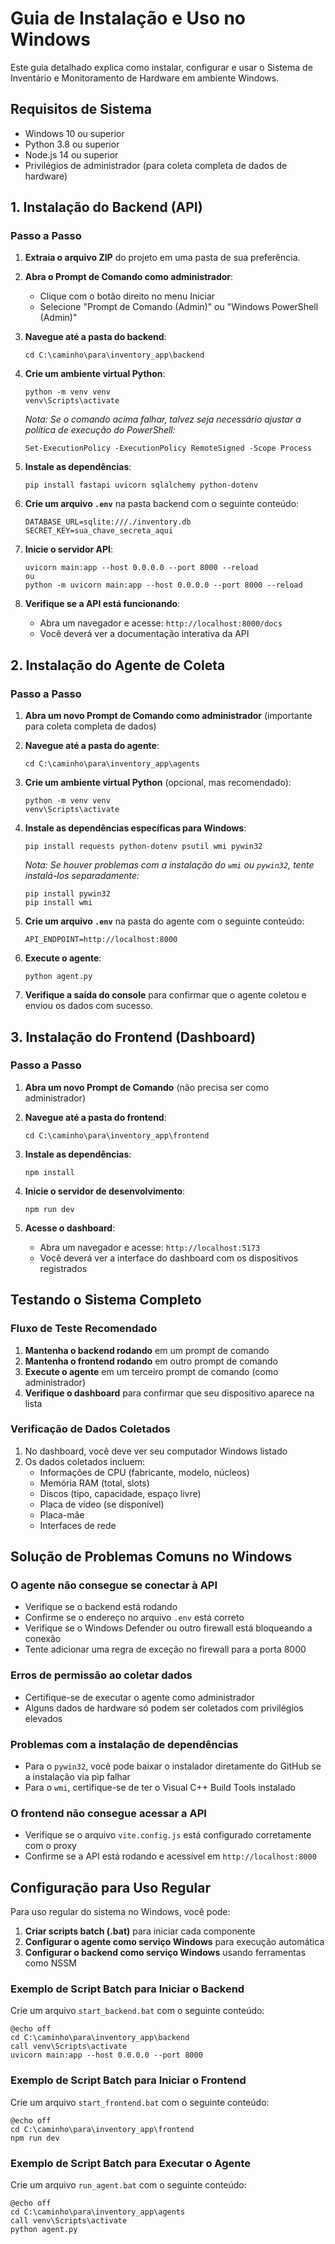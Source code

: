# Guia de Instalação e Uso no Windows

Este guia detalhado explica como instalar, configurar e usar o Sistema de Inventário e Monitoramento de Hardware em ambiente Windows.

## Requisitos de Sistema

- Windows 10 ou superior
- Python 3.8 ou superior
- Node.js 14 ou superior
- Privilégios de administrador (para coleta completa de dados de hardware)

## 1. Instalação do Backend (API)

### Passo a Passo

1. **Extraia o arquivo ZIP** do projeto em uma pasta de sua preferência.

2. **Abra o Prompt de Comando como administrador**:
   - Clique com o botão direito no menu Iniciar
   - Selecione "Prompt de Comando (Admin)" ou "Windows PowerShell (Admin)"

3. **Navegue até a pasta do backend**:
   ```
   cd C:\caminho\para\inventory_app\backend
   ```

4. **Crie um ambiente virtual Python**:
   ```
   python -m venv venv
   venv\Scripts\activate
   ```
   
   *Nota: Se o comando acima falhar, talvez seja necessário ajustar a política de execução do PowerShell:*
   ```
   Set-ExecutionPolicy -ExecutionPolicy RemoteSigned -Scope Process
   ```

5. **Instale as dependências**:
   ```
   pip install fastapi uvicorn sqlalchemy python-dotenv
   ```

6. **Crie um arquivo `.env`** na pasta backend com o seguinte conteúdo:
   ```
   DATABASE_URL=sqlite:///./inventory.db
   SECRET_KEY=sua_chave_secreta_aqui
   ```

7. **Inicie o servidor API**:
   ```
   uvicorn main:app --host 0.0.0.0 --port 8000 --reload
   ou 
   python -m uvicorn main:app --host 0.0.0.0 --port 8000 --reload

   ```

8. **Verifique se a API está funcionando**:
   - Abra um navegador e acesse: `http://localhost:8000/docs`
   - Você deverá ver a documentação interativa da API

## 2. Instalação do Agente de Coleta

### Passo a Passo

1. **Abra um novo Prompt de Comando como administrador** (importante para coleta completa de dados)

2. **Navegue até a pasta do agente**:
   ```
   cd C:\caminho\para\inventory_app\agents
   ```

3. **Crie um ambiente virtual Python** (opcional, mas recomendado):
   ```
   python -m venv venv
   venv\Scripts\activate
   ```

4. **Instale as dependências específicas para Windows**:
   ```
   pip install requests python-dotenv psutil wmi pywin32
   ```

   *Nota: Se houver problemas com a instalação do `wmi` ou `pywin32`, tente instalá-los separadamente:*
   ```
   pip install pywin32
   pip install wmi
   ```

5. **Crie um arquivo `.env`** na pasta do agente com o seguinte conteúdo:
   ```
   API_ENDPOINT=http://localhost:8000
   ```

6. **Execute o agente**:
   ```
   python agent.py
   ```

7. **Verifique a saída do console** para confirmar que o agente coletou e enviou os dados com sucesso.

## 3. Instalação do Frontend (Dashboard)

### Passo a Passo

1. **Abra um novo Prompt de Comando** (não precisa ser como administrador)

2. **Navegue até a pasta do frontend**:
   ```
   cd C:\caminho\para\inventory_app\frontend
   ```

3. **Instale as dependências**:
   ```
   npm install
   ```

4. **Inicie o servidor de desenvolvimento**:
   ```
   npm run dev
   ```

5. **Acesse o dashboard**:
   - Abra um navegador e acesse: `http://localhost:5173`
   - Você deverá ver a interface do dashboard com os dispositivos registrados

## Testando o Sistema Completo

### Fluxo de Teste Recomendado

1. **Mantenha o backend rodando** em um prompt de comando
2. **Mantenha o frontend rodando** em outro prompt de comando
3. **Execute o agente** em um terceiro prompt de comando (como administrador)
4. **Verifique o dashboard** para confirmar que seu dispositivo aparece na lista

### Verificação de Dados Coletados

1. No dashboard, você deve ver seu computador Windows listado
2. Os dados coletados incluem:
   - Informações de CPU (fabricante, modelo, núcleos)
   - Memória RAM (total, slots)
   - Discos (tipo, capacidade, espaço livre)
   - Placa de vídeo (se disponível)
   - Placa-mãe
   - Interfaces de rede

## Solução de Problemas Comuns no Windows

### O agente não consegue se conectar à API

- Verifique se o backend está rodando
- Confirme se o endereço no arquivo `.env` está correto
- Verifique se o Windows Defender ou outro firewall está bloqueando a conexão
- Tente adicionar uma regra de exceção no firewall para a porta 8000

### Erros de permissão ao coletar dados

- Certifique-se de executar o agente como administrador
- Alguns dados de hardware só podem ser coletados com privilégios elevados

### Problemas com a instalação de dependências

- Para o `pywin32`, você pode baixar o instalador diretamente do GitHub se a instalação via pip falhar
- Para o `wmi`, certifique-se de ter o Visual C++ Build Tools instalado

### O frontend não consegue acessar a API

- Verifique se o arquivo `vite.config.js` está configurado corretamente com o proxy
- Confirme se a API está rodando e acessível em `http://localhost:8000`

## Configuração para Uso Regular

Para uso regular do sistema no Windows, você pode:

1. **Criar scripts batch (.bat)** para iniciar cada componente
2. **Configurar o agente como serviço Windows** para execução automática
3. **Configurar o backend como serviço Windows** usando ferramentas como NSSM

### Exemplo de Script Batch para Iniciar o Backend

Crie um arquivo `start_backend.bat` com o seguinte conteúdo:

```batch
@echo off
cd C:\caminho\para\inventory_app\backend
call venv\Scripts\activate
uvicorn main:app --host 0.0.0.0 --port 8000
```

### Exemplo de Script Batch para Iniciar o Frontend

Crie um arquivo `start_frontend.bat` com o seguinte conteúdo:

```batch
@echo off
cd C:\caminho\para\inventory_app\frontend
npm run dev
```

### Exemplo de Script Batch para Executar o Agente

Crie um arquivo `run_agent.bat` com o seguinte conteúdo:

```batch
@echo off
cd C:\caminho\para\inventory_app\agents
call venv\Scripts\activate
python agent.py
```
